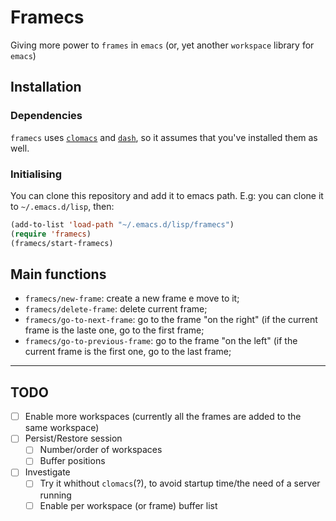 # Framecs 

Giving more power to `frames` in `emacs` (or, yet another `workspace` library for `emacs`)

## Installation


### Dependencies
`framecs` uses [`clomacs`](https://github.com/clojure-emacs/clomacs) and [`dash`](https://github.com/magnars/dash.el), so it assumes that you've installed them as well.

### Initialising

You can clone this repository and add it to emacs path. E.g: you can clone it to `~/.emacs.d/lisp`, then:

```el
(add-to-list 'load-path "~/.emacs.d/lisp/framecs")
(require 'framecs)
(framecs/start-framecs)
```

## Main functions

- `framecs/new-frame`: create a new frame e move to it;
- `framecs/delete-frame`: delete current frame;
- `framecs/go-to-next-frame`: go to the frame "on the right" (if the current frame is the laste one, go to the first frame;
- `framecs/go-to-previous-frame`: go to the frame "on the left" (if the current frame is the first one, go to the last frame;

-------

## TODO
- [ ] Enable more workspaces (currently all the frames are added to the same workspace)
- [ ] Persist/Restore session
  - [ ] Number/order of workspaces
  - [ ] Buffer positions
- [ ] Investigate
  - [ ] Try it whithout `clomacs`(?), to avoid startup time/the need of a server running
  - [ ] Enable per workspace (or frame) buffer list
